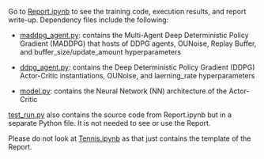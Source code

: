 Go to [Report.ipynb](https://github.com/Kevin-Chen0/deep-reinforcement-learning/blob/master/p3_collab-compet/Report.ipynb) to see the training code, execution results, and report write-up. Dependency files include the following:

* [maddpg_agent.py](https://github.com/Kevin-Chen0/deep-reinforcement-learning/blob/master/p3_collab-compet/maddpg_agent.py.py): contains the Multi-Agent Deep Deterministic Policy Gradient (MADDPG) that hosts of DDPG agents, OUNoise, Replay Buffer, and buffer_size/update_amount hyperparameters

* [ddpg_agent.py](https://github.com/Kevin-Chen0/deep-reinforcement-learning/blob/master/p3_collab-compet/ddpg_agent.py.py): contains the Deep Deterministic Policy Gradient (DDPG) Actor-Critic instantiations, OUNoise, and laerning_rate hyperparameters

* [model.py](https://github.com/Kevin-Chen0/deep-reinforcement-learning/blob/master/p3_collab-compet/model.py): contains the Neural Network (NN) architecture of the Actor-Critic

[test_run.py](https://github.com/Kevin-Chen0/deep-reinforcement-learning/blob/master/p3_collab-compet/test_run.py) also contains the source code from Report.ipynb but in a separate Python file. It is not needed to see or use the Report.

Please do not look at [Tennis.ipynb](https://github.com/Kevin-Chen0/deep-reinforcement-learning/blob/master/p3_collab-compet/Tennis.ipynb) as that just contains the template of the Report.
